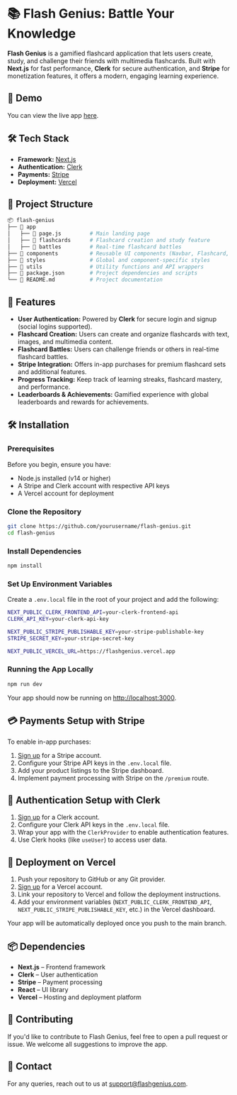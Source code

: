 
# 📚 Flash Genius: Battle Your Knowledge

**Flash Genius** is a gamified flashcard application that lets users create, study, and challenge their friends with multimedia flashcards. Built with **Next.js** for fast performance, **Clerk** for secure authentication, and **Stripe** for monetization features, it offers a modern, engaging learning experience.

## 🚀 Demo

You can view the live app [here](https://flashgenius.vercel.app).

## 🛠️ Tech Stack

- **Framework:** [Next.js](https://nextjs.org/)
- **Authentication:** [Clerk](https://clerk.dev/)
- **Payments:** [Stripe](https://stripe.com/)
- **Deployment:** [Vercel](https://vercel.com/)

## 📂 Project Structure

```bash
📦 flash-genius
├── 📁 app
│   ├── 📄 page.js         # Main landing page
│   ├── 📁 flashcards      # Flashcard creation and study feature
│   ├── 📁 battles         # Real-time flashcard battles
├── 📁 components          # Reusable UI components (Navbar, Flashcard, etc.)
├── 📁 styles              # Global and component-specific styles
├── 📁 utils               # Utility functions and API wrappers
├── 📄 package.json        # Project dependencies and scripts
└── 📄 README.md           # Project documentation
```

## 🧩 Features

- **User Authentication:** Powered by **Clerk** for secure login and signup (social logins supported).
- **Flashcard Creation:** Users can create and organize flashcards with text, images, and multimedia content.
- **Flashcard Battles:** Users can challenge friends or others in real-time flashcard battles.
- **Stripe Integration:** Offers in-app purchases for premium flashcard sets and additional features.
- **Progress Tracking:** Keep track of learning streaks, flashcard mastery, and performance.
- **Leaderboards & Achievements:** Gamified experience with global leaderboards and rewards for achievements.

## 🛠️ Installation

### Prerequisites

Before you begin, ensure you have:

- Node.js installed (v14 or higher)
- A Stripe and Clerk account with respective API keys
- A Vercel account for deployment

### Clone the Repository

```bash
git clone https://github.com/yourusername/flash-genius.git
cd flash-genius
```

### Install Dependencies

```bash
npm install
```

### Set Up Environment Variables

Create a `.env.local` file in the root of your project and add the following:

```bash
NEXT_PUBLIC_CLERK_FRONTEND_API=your-clerk-frontend-api
CLERK_API_KEY=your-clerk-api-key

NEXT_PUBLIC_STRIPE_PUBLISHABLE_KEY=your-stripe-publishable-key
STRIPE_SECRET_KEY=your-stripe-secret-key

NEXT_PUBLIC_VERCEL_URL=https://flashgenius.vercel.app
```

### Running the App Locally

```bash
npm run dev
```

Your app should now be running on [http://localhost:3000](http://localhost:3000).

## 💳 Payments Setup with Stripe

To enable in-app purchases:

1. [Sign up](https://stripe.com/) for a Stripe account.
2. Configure your Stripe API keys in the `.env.local` file.
3. Add your product listings to the Stripe dashboard.
4. Implement payment processing with Stripe on the `/premium` route.

## 🔑 Authentication Setup with Clerk

1. [Sign up](https://clerk.dev/) for a Clerk account.
2. Configure your Clerk API keys in the `.env.local` file.
3. Wrap your app with the `ClerkProvider` to enable authentication features.
4. Use Clerk hooks (like `useUser`) to access user data.

## 🚀 Deployment on Vercel

1. Push your repository to GitHub or any Git provider.
2. [Sign up](https://vercel.com/signup) for a Vercel account.
3. Link your repository to Vercel and follow the deployment instructions.
4. Add your environment variables (`NEXT_PUBLIC_CLERK_FRONTEND_API`, `NEXT_PUBLIC_STRIPE_PUBLISHABLE_KEY`, etc.) in the Vercel dashboard.

Your app will be automatically deployed once you push to the main branch.

## 📦 Dependencies

- **Next.js** – Frontend framework
- **Clerk** – User authentication
- **Stripe** – Payment processing
- **React** – UI library
- **Vercel** – Hosting and deployment platform

## 🤝 Contributing

If you'd like to contribute to Flash Genius, feel free to open a pull request or issue. We welcome all suggestions to improve the app.

## 📧 Contact

For any queries, reach out to us at [support@flashgenius.com](mailto:padmajaramesh1205@gmail.com).
